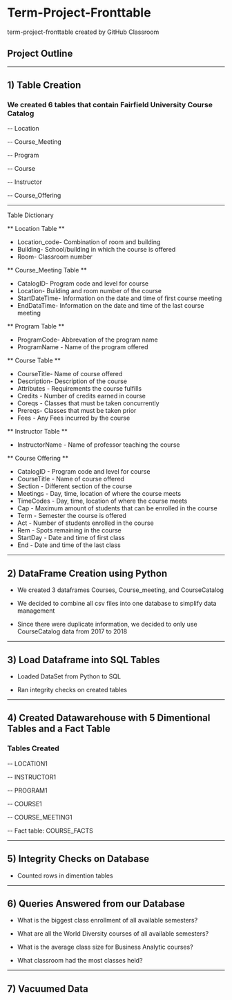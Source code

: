 # Term-Project-Fronttable
term-project-fronttable created by GitHub Classroom


## Project Outline
--- 
## 1) Table Creation

### We created 6 tables that contain Fairfield University Course Catalog

   -- Location
   
   -- Course_Meeting
   
   -- Program
   
   -- Course
   
   -- Instructor
   
   -- Course_Offering
   
---   
Table Dictionary

** Location Table ** 
  - Location_code- Combination of room and building 
  - Building- School/building in which the course is offered
  - Room- Classroom number

** Course_Meeting Table **
  - CatalogID- Program code and level for course
  - Location- Building and room number of the course
  - StartDateTime- Information on the date and time of first course meeting
  - EndDataTime- Information on the date and time of the last course meeting
  
** Program Table **
  - ProgramCode- Abbrevation of the program name 
  - ProgramName - Name of the program offered
  
** Course Table **
  - CourseTitle- Name of course offered 
  - Description- Description of the course
  - Attributes - Requirements the course fulfills
  - Credits - Number of credits earned in course
  - Coreqs - Classes that must be taken concurrently 
  - Prereqs- Classes that must be taken prior 
  - Fees - Any Fees incurred by the course
  
** Instructor Table **
  - InstructorName - Name of professor teaching the course
  
** Course Offering **
  - CatalogID - Program code and level for course
  - CourseTitle - Name of course offered
  - Section - Different section of the course
  - Meetings  - Day, time, location of where the course meets
  - TimeCodes - Day, time, location of where the course meets
  - Cap - Maximum amount of students that can be enrolled in the course
  - Term - Semester the course is offered 
  - Act - Number of students enrolled in the course
  - Rem - Spots remaining in the course
  - StartDay - Date and time of first class
  - End - Date and time of the last class
  --- 
  ## 2) DataFrame Creation using Python
  
  - We created 3 dataframes Courses, Course_meeting, and CourseCatalog
  
  - We decided to combine all csv files into one database to simplify data management 
  
  - Since there were duplicate information, we decided to only use CourseCatalog data from 2017 to 2018
  
 --- 
  ## 3) Load Dataframe into SQL Tables

  - Loaded DataSet from Python to SQL
  
  - Ran integrity checks on created tables
  
  ---
  
  ## 4) Created Datawarehouse with 5 Dimentional Tables and a Fact Table
  
  ### Tables Created
  
   -- LOCATION1
   
   -- INSTRUCTOR1
   
   -- PROGRAM1
   
   -- COURSE1
   
   -- COURSE_MEETING1
   
   -- Fact table: COURSE_FACTS
   
   ---
   
  ## 5) Integrity Checks on Database
   
   - Counted rows in dimention tables
   
   ---
   
 ## 6) Queries Answered from our Database
 
  - What is the biggest class enrollment of all available semesters?
  
  - What are all the World Diversity courses of all available semesters?
  
  - What is the average class size for Business Analytic courses?
  
  - What classroom had the most classes held?
  
 ---
 
 ## 7) Vacuumed Data 